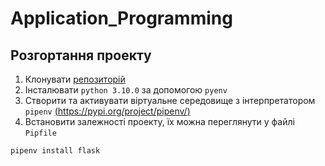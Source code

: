 # Application_Programming
## Розгортання проекту
1. Клонувати [репозиторій](https://github.com/AnastasiiaKudybovska/Application_Programming.git)
2. Інсталювати `python 3.10.0` за допомогою `pyenv`
3. Створити та активувати віртуальне середовище з інтерпретатором `pipenv` [(https://pypi.org/project/pipenv/)](https://pypi.org/project/pipenv/)
5. Встановити залежності проекту, їх можна переглянути у файлі `Pipfile`

```
pipenv install flask
``` 

